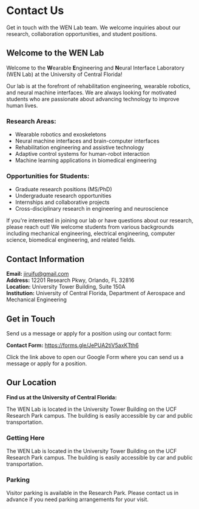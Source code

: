 # Contact Us

Get in touch with the WEN Lab team. We welcome inquiries about our research, collaboration opportunities, and student positions.

## Welcome to the WEN Lab

Welcome to the **W**earable **E**ngineering and **N**eural Interface Laboratory (WEN Lab) at the University of Central Florida!

Our lab is at the forefront of rehabilitation engineering, wearable robotics, and neural machine interfaces. We are always looking for motivated students who are passionate about advancing technology to improve human lives.

### Research Areas:
- Wearable robotics and exoskeletons
- Neural machine interfaces and brain-computer interfaces
- Rehabilitation engineering and assistive technology
- Adaptive control systems for human-robot interaction
- Machine learning applications in biomedical engineering

### Opportunities for Students:
- Graduate research positions (MS/PhD)
- Undergraduate research opportunities
- Internships and collaborative projects
- Cross-disciplinary research in engineering and neuroscience

If you're interested in joining our lab or have questions about our research, please reach out! We welcome students from various backgrounds including mechanical engineering, electrical engineering, computer science, biomedical engineering, and related fields.

## Contact Information

**Email:** jiruifu@gmail.com  
**Address:** 12201 Research Pkwy, Orlando, FL 32816  
**Location:** University Tower Building, Suite 150A  
**Institution:** University of Central Florida, Department of Aerospace and Mechanical Engineering

## Get in Touch

Send us a message or apply for a position using our contact form:

**Contact Form:** https://forms.gle/JePUA2tiV5axKTth6

Click the link above to open our Google Form where you can send us a message or apply for a position.

## Our Location

**Find us at the University of Central Florida:**

The WEN Lab is located in the University Tower Building on the UCF Research Park campus. The building is easily accessible by car and public transportation.

### Getting Here
The WEN Lab is located in the University Tower Building on the UCF Research Park campus. The building is easily accessible by car and public transportation.

### Parking
Visitor parking is available in the Research Park. Please contact us in advance if you need parking arrangements for your visit. 